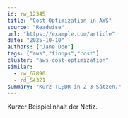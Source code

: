 ```yaml
---
id: rw_12345
title: "Cost Optimization in AWS"
source: "Readwise"
url: "https://example.com/article"
date: "2025-10-10"
authors: ["Jane Doe"]
tags: ["aws","finops","cost"]
cluster: "aws-cost-optimization"
similar:
  - rw_67890
  - rd_54321
summary: "Kurz-TL;DR in 2-3 Sätzen."
---
```


Kurzer Beispielinhalt der Notiz.
